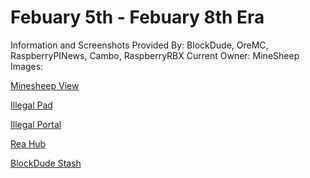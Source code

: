 # Febuary 5th - Febuary 8th Era

Information and Screenshots Provided By: BlockDude, OreMC, RaspberryPINews, Cambo, RaspberryRBX
Current Owner: MineSheep
Images:

<a href="https://i.imgur.com/LWZzhpJ.png" title="MineSheep View">Minesheep View</a>

<a href="https://i.imgur.com/58UAjC9.png" title="Illegal Pad">Illegal Pad</a>

<a href="https://i.imgur.com/3YzComw.png" title="Illegal Pad">Illegal Portal</a>

<a href="https://i.imgur.com/gjGnzwF.png" title="Rea Hub">Rea Hub</a>

<a href="https://i.imgur.com/1BdHUtz.png" title="BlockDude Stash">BlockDude Stash</a>
